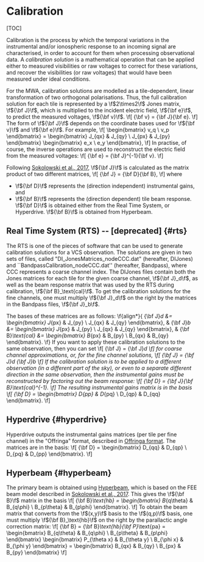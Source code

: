 # Calibration

[TOC]

Calibration is the process by which the temporal variations in the instrumental and/or ionospheric response to an incoming signal are characterised, in order to account for them when processing observational data.
A *calibration solution* is a mathematical operation that can be applied either to measured visibilities or raw voltages to correct for these variations, and recover the visibilities (or raw voltages) that would have been measured under ideal conditions.

For the MWA, calibration solutions are modelled as a tile-dependent, linear transformation of two orthogonal polarisations.
Thus, the full calibration solution for each tile is represented by a \f$2\times2\f$ Jones matrix, \f${\bf J}\f$, which is multiplied to the incident electric field, \f${\bf e}\f$, to predict the measured voltages, \f${\bf v}\f$.
\f[
    {\bf v} = {\bf J}{\bf e}.
\f]
The form of \f${\bf J}\f$ depends on the coordinate bases used for \f${\bf v}\f$ and \f${\bf e}\f$.
For example,
\f[
    \begin{bmatrix} v_q \\ v_p \end{bmatrix}
        = \begin{bmatrix}
            J_{qx} & J_{qy} \\
            J_{px} & J_{py}
        \end{bmatrix}
        \begin{bmatrix} e_x \\ e_y \end{bmatrix},
\f]
In practise, of course, the inverse operations are used to reconstruct the electric field from the measured voltages:
\f[
    {\bf e} = {\bf J}^{-1}{\bf v}.
\f]

Following [Sokolowski et al., 2017](https://www.cambridge.org/core/journals/publications-of-the-astronomical-society-of-australia/article/calibration-and-stokes-imaging-with-full-embedded-element-primary-beam-model-for-the-murchison-widefield-array/FBA84B9EB94000BD6258A8F75840C476#), \f${\bf J}\f$ is calculated as the matrix product of two different matrices,
\f[
    {\bf J} = {\bf D}{\bf B},
\f]
where
 - \f${\bf D}\f$ represents the (direction independent) instrumental gains, and
 - \f${\bf B}\f$ represents the (direction dependent) tile beam response.
\f${\bf D}\f$ is obtained either from the Real Time System, or Hyperdrive.
\f${\bf B}\f$ is obtained from Hyperbeam.

## Real Time System (RTS) -- [deprecated] {#rts}

The RTS is one of the pieces of software that can be used to generate calibration solutions for a VCS observation.
The solutions are given in two sets of files, called "DI_JonesMatrices_nodeCCC.dat" (hereafter, DIJones) and ``BandpassCalibration_nodeCCC.dat'' (hereafter, Bandpass), where CCC represents a coarse channel index.
The DIJones files contain both the Jones matrices for each tile for the given coarse channel, \f${\bf J}_d\f$, as well as the beam response matrix that was used by the RTS during calibration, \f${\bf B}_\text{cal}\f$.
To get the calibration solutions for the fine channels, one must multiply \f${\bf J}_d\f$ on the right by the matrices in the Bandpass files, \f${\bf J}_b\f$.

The bases of these matrices are as follows:
\f{align*}{
    {\bf J}_d &= \begin{bmatrix} J_{px} & J_{py} \\ J_{qx} & J_{qy} \end{bmatrix}, &
    {\bf J}_b &= \begin{bmatrix} J_{px} & J_{py} \\ J_{qx} & J_{qy} \end{bmatrix}, &
    {\bf B}_\text{cal} &= \begin{bmatrix} B_{px} & B_{py} \\ B_{qx} & B_{qy} \end{bmatrix}.
\f}
If you want to apply these calibration solutions to the same observation, then you can set
\f[
    {\bf J} = {\bf J}_d
\f]
for coarse channel approximations, or, for the fine channel solutions,
\f[
    {\bf J} = {\bf J}_d {\bf J}_b
\f]
If the calibration solution is to be applied to a different observation (in a different part of the sky), or even to a separate different direction in the same observation, then the instrumental gains must be reconstructed by factoring out the beam response:
\f[
    {\bf D} = {\bf J}{\bf B}_\text{cal}^{-1}.
\f]
The resulting instrumental gains matrix is in the basis
\f[
    {\bf D} = \begin{bmatrix} D_{pp} & D_{pq} \\ D_{qp} & D_{qq} \end{bmatrix}.
\f]

## Hyperdrive {#hyperdrive}

Hyperdrive outputs the instrumental gains matrices (per tile per fine channel) in the "Offringa" format, described in [Offringa format](#offringa).
The matrices are in the basis:
\f[
    {\bf D} = \begin{bmatrix}
        D_{qq} & D_{qp} \\
        D_{pq} & D_{pp}
    \end{bmatrix}.
\f]

## Hyperbeam {#hyperbeam}

The primary beam is obtained using [Hyperbeam](https://github.com/MWATelescope/mwa_hyperbeam), which is based on the FEE beam model described in [Sokolowski et al., 2017](https://www.cambridge.org/core/journals/publications-of-the-astronomical-society-of-australia/article/calibration-and-stokes-imaging-with-full-embedded-element-primary-beam-model-for-the-murchison-widefield-array/FBA84B9EB94000BD6258A8F75840C476#).
This gives the \f${\bf B}\f$ matrix in the basis
\f[
    {\bf B}_\text{hb} = \begin{bmatrix} B_{q\theta} & B_{q\phi} \\ B_{p\theta} & B_{p\phi} \end{bmatrix}.
\f]
To obtain the beam matrix that converts from the \f$(x,y)\f$ basis to the \f$(q,p)\f$ basis, one must multiply \f${\bf B}_\text{hb}\f$ on the right by the parallactic angle correction matrix:
\f[
    {\bf B} = {\bf B}_\text{hb}{\bf P}_\text{pa}
            = \begin{bmatrix} B_{q\theta} & B_{q\phi} \\ B_{p\theta} & B_{p\phi} \end{bmatrix}
              \begin{bmatrix} P_{\theta x} & B_{\theta y} \\ B_{\phi x} & B_{\phi y} \end{bmatrix}
            = \begin{bmatrix} B_{qx} & B_{qy} \\ B_{px} & B_{py} \end{bmatrix}
\f]

